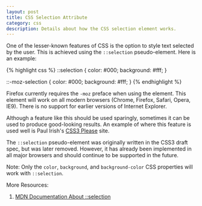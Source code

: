 ```yaml
---
layout: post
title: CSS Selection Attribute
category: css
description: Details about how the CSS selection element works.
---
```


One of the lesser-known features of CSS is the option to style text selected by the user. This is achieved using the `::selection` pseudo-element. Here is an example:

{% highlight css %}
::selection {
  color: #000;
  background: #fff;
}

::-moz-selection {
  color: #000;
  background: #fff;
}
{% endhighlight %}

Firefox currently requires the `-moz` preface when using the element. This element will work on all modern browsers (Chrome, Firefox, Safari, Opera, IE9). There is no support for earlier versions of Internet Explorer.

Although a feature like this should be used sparingly, sometimes it can be used to produce good-looking results. An example of where this feature is used well is Paul Irish's [CSS3 Please](http://css3please.com "CSS3 Please") site.

The `::selection` pseudo-element was originally written in the CSS3 draft spec, but was later removed. However, it has already been implemented in all major browsers and should continue to be supported in the future.

Note: Only the `color`, `background`, and `background-color` CSS properties will work with `::selection`.

More Resources:

1. [MDN Documentation About ::selection](https://developer.mozilla.org/En/CSS/%3A%3Aselection)